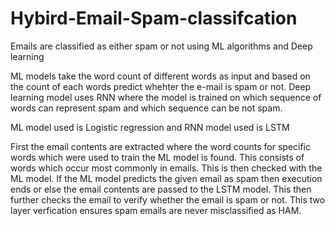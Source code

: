 # Hybird-Email-Spam-classifcation
Emails are classified as either spam or not using ML algorithms and Deep learning

ML models take the word count of different words as input and based on the count of each words predict whehter the e-mail is spam or not.
Deep learning model uses RNN where the model is trained on which sequence of words can represent spam and which sequence can be not spam.

ML model used is Logistic regression and RNN model used is LSTM

First the email contents are extracted where the word counts for specific words which were used to train the ML model is found. This consists of words which occur most commonly in emails. This is then checked with the ML model. If the ML model predicts the given email as spam then execution ends or else the email contents are passed to the LSTM model. This then further checks the email to verify whether the email is spam or not. This two layer verfication ensures spam emails are never misclassified as HAM.
